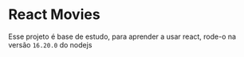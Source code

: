 # React Movies
Esse projeto é base de estudo, para aprender a usar react, rode-o na versão `16.20.0` do nodejs
